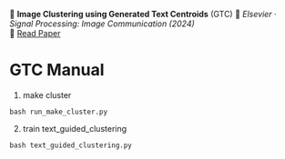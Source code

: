 🧠 **Image Clustering using Generated Text Centroids** (GTC) 
📄 *Elsevier · Signal Processing: Image Communication (2024)*  
🔗 [Read Paper](https://www.sciencedirect.com/science/article/abs/pii/S0923596524000298)

# GTC Manual

1. make cluster

``` bash run_make_cluster.py ```

2. train text_guided_clustering

``` bash text_guided_clustering.py ```

